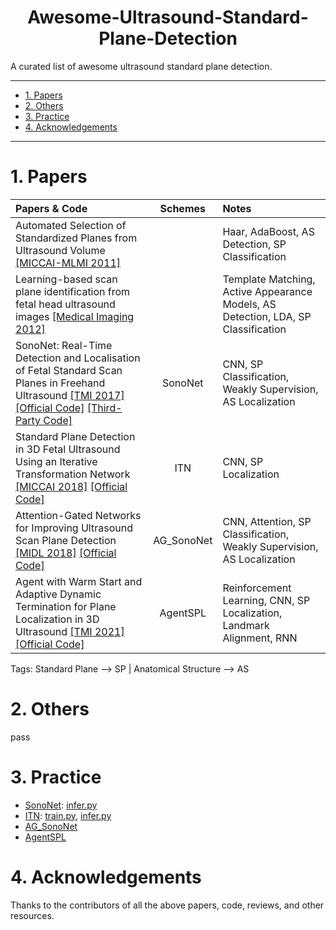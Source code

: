<!--
 * @Author: Shuangchi He / Yulv
 * @Email: yulvchi@qq.com
 * @Date: 2022-03-18 00:27:15
 * @Motto: Entities should not be multiplied unnecessarily.
 * @LastEditors: Shuangchi He
 * @LastEditTime: 2022-03-24 15:39:56
 * @FilePath: /Awesome-Ultrasound-Standard-Plane-Detection/README.md
 * @Description: A curated list of awesome ultrasound standard plane detection.
 * Repository: https://github.com/Yulv-git/Awesome-Ultrasound-Standard-Plane-Detection
-->

<h1><center> Awesome-Ultrasound-Standard-Plane-Detection </center></h1>

A curated list of awesome ultrasound standard plane detection.

---

- [1. Papers](#1-papers)
- [2. Others](#2-others)
- [3. Practice](#3-practice)
- [4. Acknowledgements](#4-acknowledgements)

---

# 1. Papers

| Papers & Code | Schemes | Notes |
| :------------ | :-----: | :---- |
| Automated Selection of Standardized Planes from Ultrasound Volume [[MICCAI-MLMI 2011]](https://link.springer.com/content/pdf/10.1007/978-3-642-24319-6_5.pdf) | | Haar, AdaBoost, AS Detection, SP Classification |
| Learning-based scan plane identification from fetal head ultrasound images [[Medical Imaging 2012]](https://sci-hub.se/10.1117/12.911516) | | Template Matching, Active Appearance Models, AS Detection, LDA, SP Classification |
| SonoNet: Real-Time Detection and Localisation of Fetal Standard Scan Planes in Freehand Ultrasound [[TMI 2017]](https://arxiv.org/pdf/1612.05601v2.pdf) [[Official Code]](https://github.com/baumgach/SonoNet-weights) [[Third-Party Code]](https://github.com/rdroste/SonoNet_PyTorch) | SonoNet | CNN, SP Classification, Weakly Supervision, AS Localization |
| Standard Plane Detection in 3D Fetal Ultrasound Using an Iterative Transformation Network [[MICCAI 2018]](https://arxiv.org/pdf/1806.07486v2.pdf) [[Official Code]](https://github.com/yuanwei1989/plane-detection) | ITN | CNN, SP Localization |
| Attention-Gated Networks for Improving Ultrasound Scan Plane Detection [[MIDL 2018]](https://arxiv.org/pdf/1804.05338v1.pdf) [[Official Code]](https://github.com/ozan-oktay/Attention-Gated-Networks) | AG_SonoNet | CNN, Attention, SP Classification, Weakly Supervision, AS Localization |
| Agent with Warm Start and Adaptive Dynamic Termination for Plane Localization in 3D Ultrasound [[TMI 2021]](https://arxiv.org/pdf/2103.14502v1.pdf) [[Official Code]](https://github.com/wulalago/AgentSPL) | AgentSPL | Reinforcement Learning, CNN, SP Localization, Landmark Alignment, RNN |

Tags:
Standard Plane --> SP | Anatomical Structure --> AS

# 2. Others

pass

# 3. Practice

- [SonoNet](./src/SonoNet/README.md): [infer.py](./src/SonoNet/infer.py)
- [ITN](./src/ITN/README.md): [train.py](./src/ITN/train.py), [infer.py](./src/ITN/infer.py)
- [AG_SonoNet](./src/AG_SonoNet/README.md)
- [AgentSPL](./src/AgentSPL/README.md)

# 4. Acknowledgements

Thanks to the contributors of all the above papers, code, reviews, and other resources.
